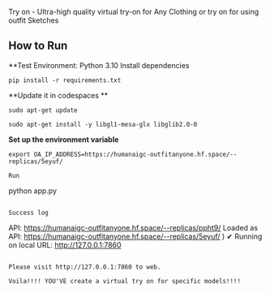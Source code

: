 Try on - Ultra-high quality virtual try-on for Any Clothing or try on for using outfit Sketches

## How to Run

**Test Environment:  Python 3.10
Install dependencies

```
pip install -r requirements.txt
```

**Update it in codespaces **

```
sudo apt-get update

sudo apt-get install -y libgl1-mesa-glx libglib2.0-0
```

**Set up the environment variable**

```
export OA_IP_ADDRESS=https://humanaigc-outfitanyone.hf.space/--replicas/5eyuf/

Run

```
python app.py
```

Success log

```
API: https://humanaigc-outfitanyone.hf.space/--replicas/ppht9/
Loaded as API: https://humanaigc-outfitanyone.hf.space/--replicas/5eyuf/ ) ✔
Running on local URL:  http://127.0.0.1:7860
```

Please visit http://127.0.0.1:7860 to web. 

Voila!!!! YOU'VE create a virtual try on for specific models!!!!
